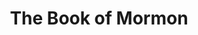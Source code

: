 ---
title: The Book of Mormon
poster: /assets/uploads/mormon.jpg
header: ''
description: The nine-time Tony Award-winning Best Musical.
theater: Eugene O'Neill Theatre
preview: '2011-02-24'
opening: '2011-03-24'
closing: ''
tonyaward: true
criticspick: false
trailer: 'https://www.youtube.com/watch?v=GHQITfI9878'
website: 'http://www.bookofmormonbroadway.com/'
tickets:
  - highlight: true
    info: 'https://www.luckyseat.com/shows/bookofmormon-newyork'
    title: $50 Lottery
    type: digitalLottery
  - highlight: false
    info: >-
      Available at the O’Neill theater box office 2 hours prior to the
      performance based on availability. Cash or credit. 2 Tickets per person
      limit. Standing room at back of the orchestra section.
    title: $27 Standing
    type: standing
  - highlight: false
    info: 'http://www.ticketmaster.com/artist/1714389'
    title: $69-$477
    type: regular
---